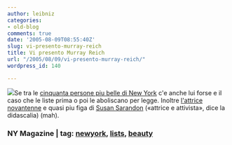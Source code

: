 ```yaml
---
author: leibniz
categories:
- old-blog
comments: true
date: '2005-08-09T08:55:40Z'
slug: vi-presento-murray-reich
title: Vi presento Murray Reich
url: "/2005/08/09/vi-presento-murray-reich/"
wordpress_id: 140

---
```

![](http://newyorkmetro.com/images/news/05/08/beautifulpeople/39.jpg)Se
tra le [cinquanta persone piu belle di New York](http://newyorkmetro.com/nymetro/news/people/features/12392/) c'e anche lui forse e il
caso che le liste prima o poi le aboliscano per legge. Inoltre [l'attrice novantenne](http://newyorkmetro.com/news/beautiful/newyorkers/33.htm) e quasi piu figa di [Susan Sarandon](http://newyorkmetro.com/news/beautiful/newyorkers/36.htm) («attrice e attivista», dice la didascalia) (mah).  



### NY Magazine | tag: [newyork](http://www.technorati.com/tags/newyork), [lists](http://www.technorati.com/tags/lists), [beauty](http://www.technorati.com/tags/beauty)

  

  

